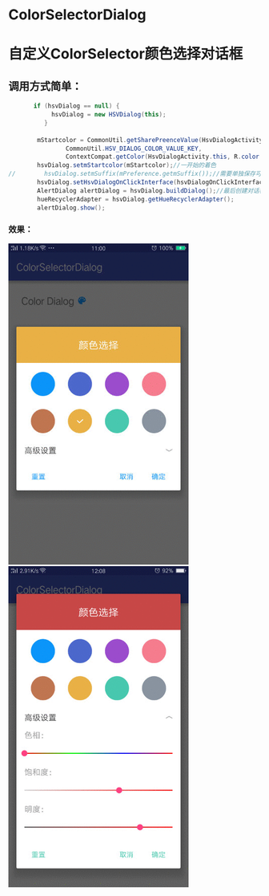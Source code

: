 # ColorSelectorDialog
自定义ColorSelector颜色选择对话框
======
## 调用方式简单：
```java
       if (hsvDialog == null) {
            hsvDialog = new HSVDialog(this);
          }

        mStartcolor = CommonUtil.getSharePreenceValue(HsvDialogActivity.this,
                CommonUtil.HSV_DIALOG_COLOR_VALUE_KEY,
                ContextCompat.getColor(HsvDialogActivity.this, R.color.col_primary));
        hsvDialog.setmStartcolor(mStartcolor);//一开始的着色
//        hsvDialog.setmSuffix(mPreference.getmSuffix());//需要单独保存可以添加后缀作为区分。
        hsvDialog.setHsvDialogOnClickInterface(hsvDialogOnClickInterface);//点击事件监听
        AlertDialog alertDialog = hsvDialog.buildDialog();//最后创建对话框
        hueRecyclerAdapter = hsvDialog.getHueRecyclerAdapter();
        alertDialog.show();
```
### 效果：
![效果图1](images/image1.gif)
![效果图2](images/image2.gif)
